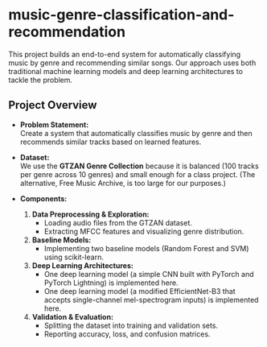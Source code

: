 ﻿# music-genre-classification-and-recommendation
This project builds an end-to-end system for automatically classifying music by genre and recommending similar songs. Our approach uses both traditional machine learning models and deep learning architectures to tackle the problem.

## Project Overview

- **Problem Statement:**  
  Create a system that automatically classifies music by genre and then recommends similar tracks based on learned features.

- **Dataset:**  
  We use the **GTZAN Genre Collection** because it is balanced (100 tracks per genre across 10 genres) and small enough for a class project. (The alternative, Free Music Archive, is too large for our purposes.)

- **Components:**  
  1. **Data Preprocessing & Exploration:**  
     - Loading audio files from the GTZAN dataset.
     - Extracting MFCC features and visualizing genre distribution.
  2. **Baseline Models:**  
     - Implementing two baseline models (Random Forest and SVM) using scikit-learn.
  3. **Deep Learning Architectures:**  
     - One deep learning model (a simple CNN built with PyTorch and PyTorch Lightning) is implemented here.
     - One deep learning model (a modified EfficientNet-B3 that accepts single-channel mel-spectrogram inputs) is implemented here.
  4. **Validation & Evaluation:**  
     - Splitting the dataset into training and validation sets.
     - Reporting accuracy, loss, and confusion matrices.

